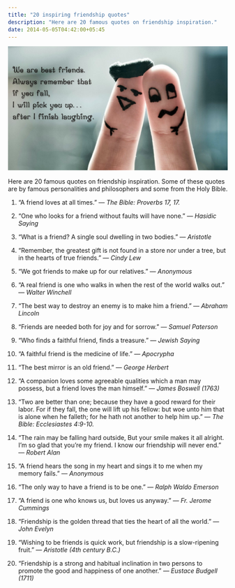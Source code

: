 ```yaml
---
title: "20 inspiring friendship quotes"
description: "Here are 20 famous quotes on friendship inspiration."
date: 2014-05-05T04:42:00+05:45
---
```


![best-friends-friendship-quote](/uploads/20140505-best-friends-friendship-quote.jpg)

Here are 20 famous quotes on friendship inspiration. Some of these quotes are by famous personalities and philosophers and some from the Holy Bible.

1. “A friend loves at all times.” — _The Bible: Proverbs 17, 17._

2. “One who looks for a friend without faults will have none.” — _Hasidic Saying_

3. “What is a friend? A single soul dwelling in two bodies.” — _Aristotle_

4. “Remember, the greatest gift is not found in a store nor under a tree, but in the hearts of true friends.” — _Cindy Lew_

5. “We got friends to make up for our relatives.” — _Anonymous_

6. “A real friend is one who walks in when the rest of the world walks out.” — _Walter Winchell_

7. “The best way to destroy an enemy is to make him a friend.” — _Abraham Lincoln_

8. “Friends are needed both for joy and for sorrow.” — _Samuel Paterson_

9. “Who finds a faithful friend, finds a treasure.” — _Jewish Saying_

10. “A faithful friend is the medicine of life.” — _Apocrypha_

11. “The best mirror is an old friend.” — _George Herbert_

12. “A companion loves some agreeable qualities which a man may possess, but a friend loves the man himself.” — _James Boswell (1763)_

13. “Two are better than one; because they have a good reward for their labor. For if they fall, the one will lift up his fellow: but woe unto him that is alone when he falleth; for he hath not another to help him up.” — _The Bible: Ecclesiastes 4:9-10._

14. “The rain may be falling hard outside, But your smile makes it all alright. I’m so glad that you’re my friend. I know our friendship will never end.” — _Robert Alan_

15. “A friend hears the song in my heart and sings it to me when my memory fails.” — _Anonymous_

16. “The only way to have a friend is to be one.” — _Ralph Waldo Emerson_

17. “A friend is one who knows us, but loves us anyway.” — _Fr. Jerome Cummings_

18. “Friendship is the golden thread that ties the heart of all the world.” — _John Evelyn_

19. “Wishing to be friends is quick work, but friendship is a slow-ripening fruit.” — _Aristotle (4th century B.C.)_

20. “Friendship is a strong and habitual inclination in two persons to promote the good and happiness of one another.” — _Eustace Budgell (1711)_
